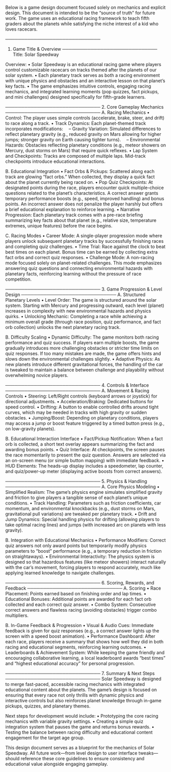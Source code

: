 Below is a game design document focused solely on mechanics and explicit design. This document is intended to be the “source of truth” for future work. The game uses an educational racing framework to teach fifth graders about the planets while satisfying the niche interest of a kid who loves racecars.

──────────────────────────────
1. Game Title & Overview
──────────────────────────────
Title: Solar Speedway

Overview:
• Solar Speedway is an educational racing game where players control customizable racecars on tracks themed after the planets of our solar system.
• Each planetary track serves as both a racing environment with unique physics and obstacles and an interactive lesson on that planet’s key facts.
• The game emphasizes intuitive controls, engaging racing mechanics, and integrated learning moments (pop quizzes, fact pickups, and mini challenges) designed specifically for fifth-grade learners.

──────────────────────────────
2. Core Gameplay Mechanics
──────────────────────────────
A. Racing Mechanics
• Control: The player uses simple controls (accelerate, brake, steer, and drift) to race along a track.
• Track Dynamics: Each planet-themed track incorporates modifications:
 – Gravity Variation: Simulated differences to reflect planetary gravity (e.g., reduced gravity on Mars allowing for higher jumps; stronger gravity on Earth causing tighter turns).
 – Environmental Hazards: Obstacles reflecting planetary conditions (e.g., meteor showers on Mercury, dust storms on Mars) that require quick reflexes.
• Lap System and Checkpoints: Tracks are composed of multiple laps. Mid-track checkpoints introduce educational interactions.

B. Educational Integration
• Fact Orbs & Pickups: Scattered along each track are glowing “fact orbs.” When collected, they display a quick fact about the planet currently being raced on.
• Pop Quiz Checkpoints: At designated points during the race, players encounter quick multiple-choice questions related to the planet’s characteristics. A correct answer grants temporary performance boosts (e.g., speed, improved handling) and bonus points. An incorrect answer does not penalize the player harshly but offers a brief educational explanation to reinforce learning.
• Narrative Progression: Each planetary track comes with a pre-race briefing summarizing key facts about that planet (e.g., relative size, temperature extremes, unique features) before the race begins.

C. Racing Modes
• Career Mode: A single-player progression mode where players unlock subsequent planetary tracks by successfully finishing races and completing quiz challenges.
• Time Trial: Race against the clock to beat best times on each planet. Bonus time can be earned by collecting extra fact orbs and correct quiz responses.
• Challenge Mode: A non-racing mode focused solely on planet-related challenges. This mode emphasizes answering quiz questions and connecting environmental hazards with planetary facts, reinforcing learning without the pressure of race competition.

──────────────────────────────
3. Game Progression & Level Design
──────────────────────────────
A. Structured Planetary Levels
• Level Order: The game is structured around the solar system. Starting with Mercury and progressing outward, each level (planet) increases in complexity with new environmental hazards and physics quirks.
• Unlocking Mechanic: Completing a race while achieving a minimum overall grade (through race position, quiz performance, and fact orb collection) unlocks the next planetary racing track.

B. Difficulty Scaling
• Dynamic Difficulty: The game monitors both racing performance and quiz success. If players earn multiple boosts, the game gradually introduces more challenging obstacles or stricter time limits on quiz responses. If too many mistakes are made, the game offers hints and slows down the environmental challenges slightly.
• Adaptive Physics: As new planets introduce different gravitational forces, the handling of the car is tweaked to maintain a balance between challenge and playability without overwhelming novice players.

──────────────────────────────
4. Controls & Interface
──────────────────────────────
A. Movement & Racing Controls
• Steering: Left/Right controls (keyboard arrows or joystick) for directional adjustments.
• Acceleration/Braking: Dedicated buttons for speed control.
• Drifting: A button to enable controlled drifts around tight curves, which may be needed in tracks with high gravity or sudden obstacles.
• Jumping/Boost: Depending on planetary conditions, players may access a jump or boost feature triggered by a timed button press (e.g., on low-gravity planets).

B. Educational Interaction Interface
• Fact/Pickup Notification: When a fact orb is collected, a short text overlay appears summarizing the fact and awarding bonus points.
• Quiz Interface: At checkpoints, the screen pauses the race momentarily to present the quiz question. Answers are selected via an on-screen menu (or simple button mapping) with immediate feedback.
• HUD Elements: The heads-up display includes a speedometer, lap counter, and quiz/power-up meter (displaying active boosts from correct answers).

──────────────────────────────
5. Physics & Handling
──────────────────────────────
A. Core Physics Modeling
• Simplified Realism: The game’s physics engine simulates simplified gravity and friction to give players a tangible sense of each planet’s unique conditions.
• Track Handling: Parameters such as friction coefficients, car momentum, and environmental knockbacks (e.g., dust storms on Mars, gravitational pull variations) are tweaked per planetary track.
• Drift and Jump Dynamics: Special handling physics for drifting (allowing players to take optimal racing lines) and jumps (with increased arc on planets with less gravity).

B. Integration with Educational Mechanics
• Performance Modifiers: Correct quiz answers not only award points but temporarily modify physics parameters to “boost” performance (e.g., a temporary reduction in friction on straightaways).
• Environmental Interactivity: The physics system is designed so that hazardous features (like meteor showers) interact naturally with the car’s movement, forcing players to respond accurately, much like applying learned knowledge to navigate challenges.

──────────────────────────────
6. Scoring, Rewards, and Feedback
──────────────────────────────
A. Scoring
• Race Placement: Points earned based on finishing order and lap times.
• Educational Bonuses: Additional points are awarded for each fact orb collected and each correct quiz answer.
• Combo System: Consecutive correct answers and flawless racing (avoiding obstacles) trigger combo multipliers.

B. In-Game Feedback & Progression
• Visual & Audio Cues: Immediate feedback is given for quiz responses (e.g., a correct answer lights up the screen with a speed boost animation).
• Performance Dashboard: After each race, players receive a summary that shows how well they did in both racing and educational segments, reinforcing learning outcomes.
• Leaderboards & Achievement System: While keeping the game friendly and encouraging collaborative learning, a local leaderboard awards “best times” and “highest educational accuracy” for personal progression.

──────────────────────────────
7. Summary & Next Steps
──────────────────────────────
Solar Speedway is designed to merge fast-paced, accessible racing mechanics with integrated educational content about the planets. The game’s design is focused on ensuring that every race not only thrills with dynamic physics and interactive controls but also reinforces planet knowledge through in-game pickups, quizzes, and planetary themes.

Next steps for development would include:
• Prototyping the core racing mechanics with variable gravity settings.
• Creating a simple quiz integration system that pauses the game and returns bonus rewards.
• Testing the balance between racing difficulty and educational content engagement for the target age group.

This design document serves as a blueprint for the mechanics of Solar Speedway. All future work—from level design to user interface tweaks—should reference these core guidelines to ensure consistency and educational value alongside engaging gameplay.